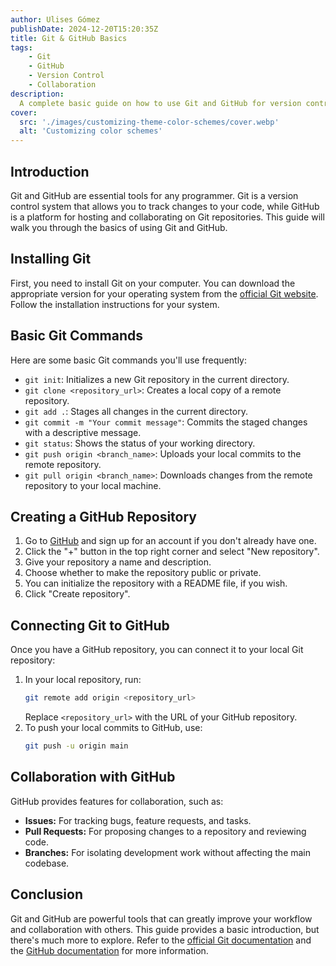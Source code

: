 ```yaml
---
author: Ulises Gómez
publishDate: 2024-12-20T15:20:35Z
title: Git & GitHub Basics
tags:
    - Git
    - GitHub
    - Version Control
    - Collaboration
description:
  A complete basic guide on how to use Git and GitHub for version control and collaboration.
cover:
  src: './images/customizing-theme-color-schemes/cover.webp'
  alt: 'Customizing color schemes'
---
```


## Introduction

Git and GitHub are essential tools for any programmer. Git is a version control system that allows you to track changes to your code, while GitHub is a platform for hosting and collaborating on Git repositories. This guide will walk you through the basics of using Git and GitHub.

## Installing Git

First, you need to install Git on your computer. You can download the appropriate version for your operating system from the [official Git website](https://git-scm.com/downloads). Follow the installation instructions for your system.

## Basic Git Commands

Here are some basic Git commands you'll use frequently:

* `git init`: Initializes a new Git repository in the current directory.
* `git clone <repository_url>`: Creates a local copy of a remote repository.
* `git add .`: Stages all changes in the current directory.
* `git commit -m "Your commit message"`: Commits the staged changes with a descriptive message.
* `git status`: Shows the status of your working directory.
* `git push origin <branch_name>`: Uploads your local commits to the remote repository.
* `git pull origin <branch_name>`: Downloads changes from the remote repository to your local machine.

## Creating a GitHub Repository

1.  Go to [GitHub](https://github.com/) and sign up for an account if you don't already have one.
2.  Click the "+" button in the top right corner and select "New repository".
3.  Give your repository a name and description.
4.  Choose whether to make the repository public or private.
5.  You can initialize the repository with a README file, if you wish.
6.  Click "Create repository".

## Connecting Git to GitHub

Once you have a GitHub repository, you can connect it to your local Git repository:

1.  In your local repository, run:
    ```bash
    git remote add origin <repository_url>
    ```
    Replace `<repository_url>` with the URL of your GitHub repository.
2.  To push your local commits to GitHub, use:
    ```bash
    git push -u origin main
    ```

## Collaboration with GitHub

GitHub provides features for collaboration, such as:

* **Issues:** For tracking bugs, feature requests, and tasks.
* **Pull Requests:** For proposing changes to a repository and reviewing code.
* **Branches:** For isolating development work without affecting the main codebase.

## Conclusion

Git and GitHub are powerful tools that can greatly improve your workflow and collaboration with others. This guide provides a basic introduction, but there's much more to explore. Refer to the [official Git documentation](https://git-scm.com/doc) and the [GitHub documentation](https://docs.github.com/) for more information.

